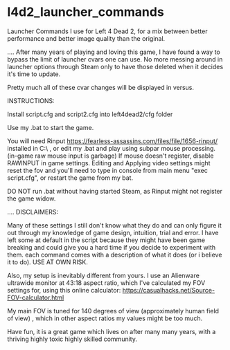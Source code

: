 # l4d2_launcher_commands
Launcher Commands I use for Left 4 Dead 2, for a mix between better performance and better image quality than the original.

....
After many years of playing and loving this game, I have found a way to bypass the limit of launcher cvars one can use.
No more messing around in launcher options through Steam only to have those deleted when it decides it's time to update.

  Pretty much all of these cvar changes will be displayed in versus.

INSTRUCTIONS:

Install script.cfg and script2.cfg into left4dead2/cfg folder

Use my .bat to start the game.

  You will need Rinput https://fearless-assassins.com/files/file/1656-rinput/ installed in C:\ , or edit my .bat and play using subpar mouse processing. (in-game raw mouse input is garbage)
If mouse doesn't register,  disable RAWINPUT in game settings.
Editing and Applying video settings might reset the fov and you'll need to type in console from main menu "exec script.cfg", or restart the game from my bat.

DO NOT run .bat without having started Steam, as Rinput might not register the game widow.


....
DISCLAIMERS:

Many of these settings I still don't know what they do and can only figure it out through my knowledge of game design, intuition, trial and error.
I have left some at default in the script because they might have been game breaking and could give you a hard time if you decide to experiment with them. each command comes with  a description of what it does (or i believe it to do). USE AT OWN RISK.

Also, my setup is inevitably different from yours. I use an Alienware ultrawide monitor at 43:18 aspect ratio, which I've calculated my FOV settings for, using this online calculator: https://casualhacks.net/Source-FOV-calculator.html

My main FOV is tuned for 140 degrees of view (approximately human field of view) , which in other aspect ratios my values might be too much.

Have fun, it is a great game which lives on after many many years, with a thriving highly toxic highly skilled community.
